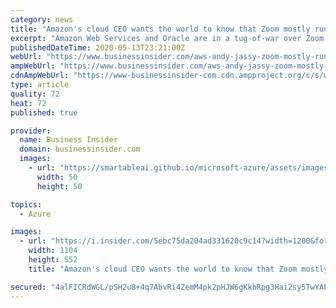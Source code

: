 ```yaml
---
category: news
title: "Amazon's cloud CEO wants the world to know that Zoom mostly runs on AWS, not Oracle's cloud"
excerpt: "Amazon Web Services and Oracle are in a tug-of-war over Zoom but AWS CEO Andy Jassy insists that Zoom relies more on AWS."
publishedDateTime: 2020-05-13T23:21:00Z
webUrl: "https://www.businessinsider.com/aws-andy-jassy-zoom-mostly-runs-on-aws-not-oracle-2020-5"
ampWebUrl: "https://www.businessinsider.com/aws-andy-jassy-zoom-mostly-runs-on-aws-not-oracle-2020-5?amp"
cdnAmpWebUrl: "https://www-businessinsider-com.cdn.ampproject.org/c/s/www.businessinsider.com/aws-andy-jassy-zoom-mostly-runs-on-aws-not-oracle-2020-5?amp"
type: article
quality: 72
heat: 72
published: true

provider:
  name: Business Insider
  domain: businessinsider.com
  images:
    - url: "https://smartableai.github.io/microsoft-azure/assets/images/organizations/businessinsider.com-50x50.jpg"
      width: 50
      height: 50

topics:
  - Azure

images:
  - url: "https://i.insider.com/5ebc75da204ad331620c9c14?width=1200&format=jpeg"
    width: 1104
    height: 552
    title: "Amazon's cloud CEO wants the world to know that Zoom mostly runs on AWS, not Oracle's cloud"

secured: "4alFICRdWGL/pSH2u8+4q7AbvRi4ZemM4pk2pHJW6gKkbRpg3Hai2sy5TwYAP1/LJh/OtivzpUv/q3yWhtOKo/7eQMXmuaA91V2LWpNC/uxa8WuJedveZclxS7WhfzfaWyShaurUCIwj/mlXbvVQ/WsAbcr2fJThvwGUOkK2Kgb4JBp7Emkzs/cI7ZVqAZ/esH+/v3TRkD6R4/8iwJW0WQ33POc1p6FwwQHLcuigywYDJzmeL/hx6SZtYTmzWSHdJvHYN6nA2Bj/m1wZOvZnXkZRVXMQFnlWmqssmdDy0cqFOppDVVn0MjX9Yr9E6jgkfiQJbXJuS1fsCBGHjqHnkRAlZz4RZfY8KgUwrNh//w79kYcYteNmqqnCiqCx/5HtjxFMKbBywaYeGPA8AH1lbT3tLVXHJm3E8XixKdD5PokgOsSIsKpdqh5M47MIEPBUuwCptzaD8HTSU3uK1eGWu0kA8+Nd3V29U0xNzWoiADM=;vQponR46r8jJqUDXJMs6qg=="
---
```



